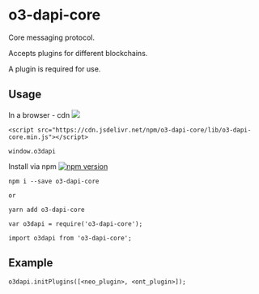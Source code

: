 # o3-dapi-core
Core messaging protocol.

Accepts plugins for different blockchains.

A plugin is required for use.

## Usage

In a browser - cdn [![](https://data.jsdelivr.com/v1/package/npm/o3-dapi-core/badge)](https://www.jsdelivr.com/package/npm/o3-dapi-core)
```
<script src="https://cdn.jsdelivr.net/npm/o3-dapi-core/lib/o3-dapi-core.min.js"></script>
```
```
window.o3dapi
```

Install via npm [![npm version](https://badge.fury.io/js/o3-dapi-core.svg)](https://badge.fury.io/js/o3-dapi-core)
```
npm i --save o3-dapi-core

or

yarn add o3-dapi-core
```

```
var o3dapi = require('o3-dapi-core');

import o3dapi from 'o3-dapi-core';
```

## Example
```
o3dapi.initPlugins([<neo_plugin>, <ont_plugin>]);
```
